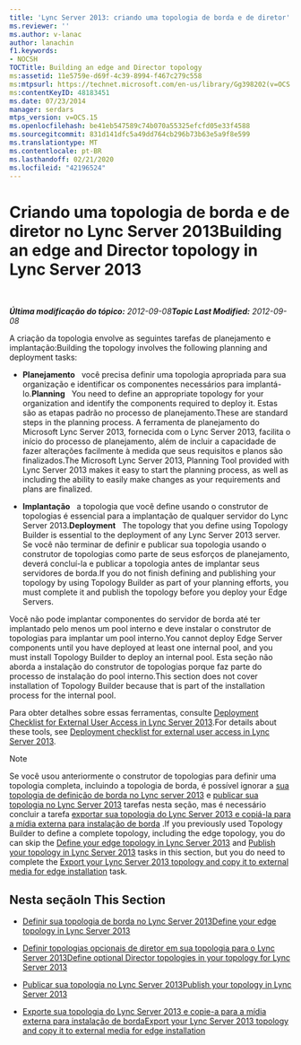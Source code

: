```yaml
---
title: 'Lync Server 2013: criando uma topologia de borda e de diretor'
ms.reviewer: ''
ms.author: v-lanac
author: lanachin
f1.keywords:
- NOCSH
TOCTitle: Building an edge and Director topology
ms:assetid: 11e5759e-d69f-4c39-8994-f467c279c558
ms:mtpsurl: https://technet.microsoft.com/en-us/library/Gg398202(v=OCS.15)
ms:contentKeyID: 48183451
ms.date: 07/23/2014
manager: serdars
mtps_version: v=OCS.15
ms.openlocfilehash: be41eb547589c74b070a55325efcfd05e33f4588
ms.sourcegitcommit: 831d141dfc5a49dd764cb296b73b63e5a9f8e599
ms.translationtype: MT
ms.contentlocale: pt-BR
ms.lasthandoff: 02/21/2020
ms.locfileid: "42196524"
---
```

<div data-xmlns="http://www.w3.org/1999/xhtml">

<div class="topic" data-xmlns="http://www.w3.org/1999/xhtml" data-msxsl="urn:schemas-microsoft-com:xslt" data-cs="https://msdn.microsoft.com/">

<div data-asp="https://msdn2.microsoft.com/asp">

# <a name="building-an-edge-and-director-topology-in-lync-server-2013"></a><span data-ttu-id="05e37-102">Criando uma topologia de borda e de diretor no Lync Server 2013</span><span class="sxs-lookup"><span data-stu-id="05e37-102">Building an edge and Director topology in Lync Server 2013</span></span>

</div>

<div id="mainSection">

<div id="mainBody">

<span> </span>

<span data-ttu-id="05e37-103">_**Última modificação do tópico:** 2012-09-08_</span><span class="sxs-lookup"><span data-stu-id="05e37-103">_**Topic Last Modified:** 2012-09-08_</span></span>

<span data-ttu-id="05e37-104">A criação da topologia envolve as seguintes tarefas de planejamento e implantação:</span><span class="sxs-lookup"><span data-stu-id="05e37-104">Building the topology involves the following planning and deployment tasks:</span></span>

  - <span data-ttu-id="05e37-105">**Planejamento**   você precisa definir uma topologia apropriada para sua organização e identificar os componentes necessários para implantá-lo.</span><span class="sxs-lookup"><span data-stu-id="05e37-105">**Planning**   You need to define an appropriate topology for your organization and identify the components required to deploy it.</span></span> <span data-ttu-id="05e37-106">Estas são as etapas padrão no processo de planejamento.</span><span class="sxs-lookup"><span data-stu-id="05e37-106">These are standard steps in the planning process.</span></span> <span data-ttu-id="05e37-107">A ferramenta de planejamento do Microsoft Lync Server 2013, fornecida com o Lync Server 2013, facilita o início do processo de planejamento, além de incluir a capacidade de fazer alterações facilmente à medida que seus requisitos e planos são finalizados.</span><span class="sxs-lookup"><span data-stu-id="05e37-107">The Microsoft Lync Server 2013, Planning Tool provided with Lync Server 2013 makes it easy to start the planning process, as well as including the ability to easily make changes as your requirements and plans are finalized.</span></span>

  - <span data-ttu-id="05e37-108">**Implantação**   a topologia que você define usando o construtor de topologias é essencial para a implantação de qualquer servidor do Lync Server 2013.</span><span class="sxs-lookup"><span data-stu-id="05e37-108">**Deployment**   The topology that you define using Topology Builder is essential to the deployment of any Lync Server 2013 server.</span></span> <span data-ttu-id="05e37-109">Se você não terminar de definir e publicar sua topologia usando o construtor de topologias como parte de seus esforços de planejamento, deverá concluí-la e publicar a topologia antes de implantar seus servidores de borda.</span><span class="sxs-lookup"><span data-stu-id="05e37-109">If you do not finish defining and publishing your topology by using Topology Builder as part of your planning efforts, you must complete it and publish the topology before you deploy your Edge Servers.</span></span>

<span data-ttu-id="05e37-110">Você não pode implantar componentes do servidor de borda até ter implantado pelo menos um pool interno e deve instalar o construtor de topologias para implantar um pool interno.</span><span class="sxs-lookup"><span data-stu-id="05e37-110">You cannot deploy Edge Server components until you have deployed at least one internal pool, and you must install Topology Builder to deploy an internal pool.</span></span> <span data-ttu-id="05e37-111">Esta seção não aborda a instalação do construtor de topologias porque faz parte do processo de instalação do pool interno.</span><span class="sxs-lookup"><span data-stu-id="05e37-111">This section does not cover installation of Topology Builder because that is part of the installation process for the internal pool.</span></span>

<span data-ttu-id="05e37-112">Para obter detalhes sobre essas ferramentas, consulte [Deployment Checklist for External User Access in Lync Server 2013](lync-server-2013-deployment-checklist-for-external-user-access.md).</span><span class="sxs-lookup"><span data-stu-id="05e37-112">For details about these tools, see [Deployment checklist for external user access in Lync Server 2013](lync-server-2013-deployment-checklist-for-external-user-access.md).</span></span>

<div>


> [!NOTE]  
> <span data-ttu-id="05e37-113">Se você usou anteriormente o construtor de topologias para definir uma topologia completa, incluindo a topologia de borda, é possível ignorar a <A href="lync-server-2013-define-your-edge-topology.md">sua topologia de definição de borda no Lync server 2013</A> e <A href="lync-server-2013-publish-your-topology.md">publicar sua topologia no Lync Server 2013</A> tarefas nesta seção, mas é necessário concluir a tarefa <A href="lync-server-2013-export-your-topology-and-copy-it-to-external-media-for-edge-installation.md">exportar sua topologia do Lync Server 2013 e copiá-la para a mídia externa para instalação de borda</A> .</span><span class="sxs-lookup"><span data-stu-id="05e37-113">If you previously used Topology Builder to define a complete topology, including the edge topology, you do can skip the <A href="lync-server-2013-define-your-edge-topology.md">Define your edge topology in Lync Server 2013</A> and <A href="lync-server-2013-publish-your-topology.md">Publish your topology in Lync Server 2013</A> tasks in this section, but you do need to complete the <A href="lync-server-2013-export-your-topology-and-copy-it-to-external-media-for-edge-installation.md">Export your Lync Server 2013 topology and copy it to external media for edge installation</A> task.</span></span>



</div>

<div>

## <a name="in-this-section"></a><span data-ttu-id="05e37-114">Nesta seção</span><span class="sxs-lookup"><span data-stu-id="05e37-114">In This Section</span></span>

  - [<span data-ttu-id="05e37-115">Definir sua topologia de borda no Lync Server 2013</span><span class="sxs-lookup"><span data-stu-id="05e37-115">Define your edge topology in Lync Server 2013</span></span>](lync-server-2013-define-your-edge-topology.md)

  - [<span data-ttu-id="05e37-116">Definir topologias opcionais de diretor em sua topologia para o Lync Server 2013</span><span class="sxs-lookup"><span data-stu-id="05e37-116">Define optional Director topologies in your topology for Lync Server 2013</span></span>](lync-server-2013-define-optional-director-topologies-in-your-topology.md)

  - [<span data-ttu-id="05e37-117">Publicar sua topologia no Lync Server 2013</span><span class="sxs-lookup"><span data-stu-id="05e37-117">Publish your topology in Lync Server 2013</span></span>](lync-server-2013-publish-your-topology.md)

  - [<span data-ttu-id="05e37-118">Exporte sua topologia do Lync Server 2013 e copie-a para a mídia externa para instalação de borda</span><span class="sxs-lookup"><span data-stu-id="05e37-118">Export your Lync Server 2013 topology and copy it to external media for edge installation</span></span>](lync-server-2013-export-your-topology-and-copy-it-to-external-media-for-edge-installation.md)

</div>

</div>

<span> </span>

</div>

</div>

</div>

